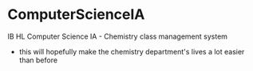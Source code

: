 # ComputerScienceIA
 IB HL Computer Science IA - Chemistry class management system
 * this will hopefully make the chemistry department's lives a lot easier than before
